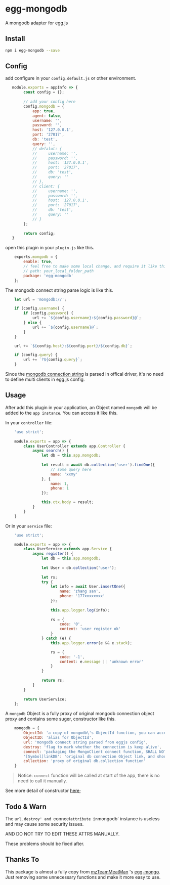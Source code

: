 # egg-mongodb

A mongodb adapter for egg.js

## Install

```bash
npm i egg-mongodb --save
```

## Config

add configure in your `config.default.js` or other environment.

```javascript
   module.exports = appInfo => {
        const config = {};
    
        // add your config here
        config.mongodb = {
            app: true,
            agent: false,
            username: '',
            password: '',
            host: '127.0.0.1',
            port: '27017',
            db: 'test',
            query: '',
            // defalut: {
            //     username: '',
            //     password: '',
            //     host: '127.0.0.1',
            //     port: '27017',
            //     db: 'test',
            //     query: ''
            // },
            // client: {
            //     username: '',
            //     password: '',
            //     host: '127.0.0.1',
            //     port: '27017',
            //     db: 'test',
            //     query: ''
            // }
        };
    
        return config;
   }
```

open this plugin in your `plugin.js` like this.

```javascript
    exports.mongodb = {
        enable: true,
        // feel free to make some local change, and require it like this.
        // path: your_local_folder_path
        package: 'egg-mongodb'
    };
``` 

The mongodb connect string parse logic is like this.

```javascript
    let url = 'mongodb://';

    if (config.username) {
        if (config.password) {
            url += `${config.username}:${config.password}@`;
        } else {
            url += `${config.username}@`;
        }
    }

    url += `${config.host}:${config.port}/${config.db}`;

    if (config.query) {
        url += `?${config.query}`;
    }
```
Since the [mongodb connection string](https://docs.mongodb.com/manual/reference/connection-string/) is parsed in offical driver, it's no need to define multi clients in egg.js config.


## Usage

After add this plugin in your application, an Object named `mongodb` will be added to the `app instance`. You can access it like this.


In your `controller` file: 
```javascript
    'use strict';
    
    module.exports = app => {
        class UserController extends app.Controller {
            async search() {
                let db = this.app.mongodb;
                   
                let result = await db.collection('user').findOne({
                    // some query here
                    name: 'xxmy'
                }, {
                    name: 1,
                    phone: 1
                });

                this.ctx.body = result; 
            }
        }
    }
``` 

Or in your `service` file:

```javascript
    'use strict';

    module.exports = app => {
        class UserService extends app.Service {
            async register() {
                let db = this.app.mongodb;
                
                let User = db.collection('user');
                
                let rs;
                try {
                    let info = await User.insertOne({
                        name: 'zhang san',
                        phone: '177xxxxxxxx'
                    });
                    
                    this.app.logger.log(info);
                    
                    rs = {
                        code: '0',
                        content: 'user register ok'
                    }
                } catch (e) {
                    this.app.logger.error(e && e.stack);

                    rs = {
                        code: '-1',
                        content: e.message || 'unknown error'
                    }
                }
                
                return rs;
            }
        }
    
        return UserService;
    };
```

A `mongodb` Object is a fully proxy of original mongodb connection object proxy and contains some suger, constructor like this.

```javascript
    mongodb = {
        ObjectId: 'a copy of mongodb\'s ObjectId function, you can access & make unique id easily',
        ObjectID: 'alias for ObjectId',
        url: 'mongodb connect string parsed from eggjs config',
        destroy: 'flag to mark whether the connection is keep alive',
        connect: 'packaging the MongoClient connect function, SHALL NOT call it manually.',
        '[Symbol]linkDB': 'original db connection Object link, and should be unchangable.',
        collection: 'proxy of original db.collection function'
    }
```

> Notice: `connect` function will be called at start of the app, there is no need to call it manually.


See more detail of constructor [here](https://github.com/xxmyjk/egg-mongodb/blob/master/lib/dbProxy.js#L9);

## Todo & Warn

The `url`, `destroy' and `connect` attribute in `mongodb` instance is useless and may cause some security issues.

AND DO NOT TRY TO EDIT THESE ATTRS MANUALLY.

These problems should be fixed after.
 
## Thanks To

This package is almost a fully copy from [mzTeamMeatMan](https://github.com/) \'s  [egg-mongo](https://github.com/mzTeamMeatMan/egg-mongo).
Just removing some unnecessary functions and make it more easy to use.